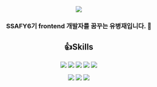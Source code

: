 <div align="center">

<a  href="https://mail.google.com/mail/?view=cm&amp;fs=1&amp;to=ybj121725@gmail.com" target="_blank"><img src="https://img.shields.io/badge/Gmail-EA4335?style=flat-square&logo=Gmail&logoColor=white"></img></a>

### SSAFY6기 frontend 개발자를 꿈꾸는 유병재입니다. 👋

## 👍Skills
<img src="https://img.shields.io/badge/JavaScript-F7DF1E?style=flat-square&logo=JavaScript&logoColor=white"></img>
<img src="https://img.shields.io/badge/React-61DAFB?style=flat-square&logo=React&logoColor=white"></img>
<img src="https://img.shields.io/badge/Next.js-000000?style=flat-square&logo=Next.js&logoColor=white"></img>
<img src="https://img.shields.io/badge/Vue.js-4FC08D?style=flat-square&logo=Vue.js&logoColor=white"></img>
<img src="https://img.shields.io/badge/HTML5-E34F26?style=flat-square&logo=HTML5&logoColor=white"></img>

<img src="https://img.shields.io/badge/Python-3776AB?style=flat-square&logo=Python&logoColor=white"></img>
<img src="https://img.shields.io/badge/Django-092E20?style=flat-square&logo=Django&logoColor=white"></img>
<img src="https://img.shields.io/badge/Java-007396?style=flat-square&logo=Java&logoColor=white"></img>




</div>



<!--
**byeongjaeyu/byeongjaeyu** is a ✨ _special_ ✨ repository because its `README.md` (this file) appears on your GitHub profile.

Here are some ideas to get you started:

- 🔭 I’m currently working on ...
- 🌱 I’m currently learning ...
- 👯 I’m looking to collaborate on ...
- 🤔 I’m looking for help with ...
- 💬 Ask me about ...
- 📫 How to reach me: ...
- 😄 Pronouns: ...
- ⚡ Fun fact: ...
-->
